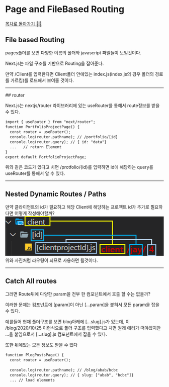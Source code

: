 # Page and FileBased Routing

<a href="https://github.com/EungyuCho/NextJS_tutorial">목차로 돌아가기 🏃‍♂️</a>

## File based Routing

pages폴더를 보면 다양한 이름의 폴더와 javascript 파일들이 보일것이다.

Next.js는 파일 구조를 기반으로 Routing을 잡아준다.

만약 /Client를 입력한다면 Client폴더 안에있는 index.js(index.js의 경우 폴더의 경로를 가르킴)를 로드해서 보여줄 것이다.

<hr>
## router

Next.js는 nextjs/router 라이브러리에 있는 useRouter를 통해서 route정보를 받을 수 있다.

<pre><code>import { useRouter } from "next/router";
function PortfolioProjectPage() {
  const router = useRouter();
  console.log(router.pathname); // /portfolio/[id]
  console.log(router.query); // { id: "data"}
  ...   // return Element 
}
export default PortfolioProjectPage;</code></pre>

위와 같은 코드가 있다고 치면 /protfolio/{id}를 입력하면 id에 해당하는 query를 useRouter를 통해서 알 수 있다.

<hr>

## Nested Dynamic Routes / Paths

만약 클라이언트의 id가 필요하고 해당 Client에 해당하는 프로젝트 id가 추가로 필요하다면 어떻게 작성해야할까?
![routing](https://github.com/EungyuCho/NextJS_tutorial/blob/master/docs/images/1-1.PNG)
위와 사진처럼 라우팅이 되므로 사용하면 될것이다.

<hr>

## Catch All routes

그러면 Route뒤에 다양한 param을 전부 한 컴포넌트에서 호출 할 수는 없을까?

이러한 문제는 컴포넌트에 [param]이 아닌 [...param]을 붙혀서 모든 param을 잡을 수 있다.

예를들어 현재 폴더구조를 보면 blog아래에 [...slug].js가 있는데, 이 /blog/2020/10/25 이런식으로 폴더 구조를 입력했다고 치면 원래 에러가 떠야겠지만 ...을 붙임으로서 [...slug].js 컴포넌트에서 잡을 수 있다.

또한 뒤에있는 모든 정보도 받을 수 있다

<pre><code>function PlogPostsPage() {
  const router = useRouter();

  console.log(router.pathname); // /blog/abab/bcbc
  console.log(router.query); // { slug: ["abab", "bcbc"]}
  ... // load elements</code></pre>

